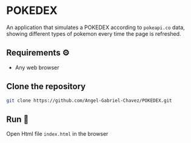 # POKEDEX
An application that simulates a POKEDEX according to `pokeapi.co` data, showing different types of pokemon every time the page is refreshed.

## Requirements ⚙️
- Any web browser

## Clone the repository
```bash
git clone https://github.com/Angel-Gabriel-Chavez/POKEDEX.git
```
## Run 🏁
Open Html file `index.html` in the browser